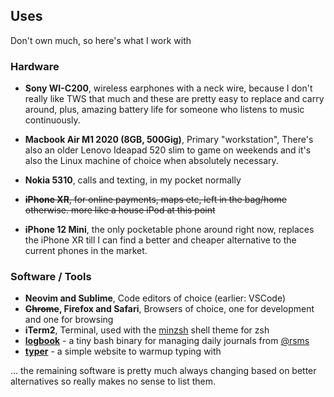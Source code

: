 ## Uses

Don't own much, so here's what I work with

### Hardware

- **Sony WI-C200**, wireless earphones with a neck wire, because I don't really
  like TWS that much and these are pretty easy to replace and carry around,
  plus, amazing battery life for someone who listens to music continuously.

- **Macbook Air M1 2020 (8GB, 500Gig)**, Primary "workstation", There's also an
  older Lenovo Ideapad 520 slim to game on weekends and it's also the Linux
  machine of choice when absolutely necessary.

- **Nokia 5310**, calls and texting, in my pocket normally
- ~~**iPhone XR**, for online payments, maps etc, left in the bag/home
  otherwise. more like a house iPod at this point~~
- **iPhone 12 Mini**, the only pocketable phone around right now, replaces the
  iPhone XR till I can find a better and cheaper alternative to the current
  phones in the market.

### Software / Tools

- **Neovim and Sublime**, Code editors of choice (earlier: VSCode)
- **~~Chrome~~, Firefox and Safari**, Browsers of choice, one for development
  and one for browsing
- **iTerm2**, Terminal, used with the
  [minzsh](https://github.com/barelyhuman/minzsh) shell theme for zsh
- [**logbook**](https://github.com/rsms/rsms-utils/blob/master/bin/logbook) - a
  tiny bash binary for managing daily journals from
  [@rsms](https://github.com/rsms)
- [**typer**](https://typer.barelyhuman.dev) - a simple website to warmup typing
  with

... the remaining software is pretty much always changing based on better
alternatives so really makes no sense to list them.

